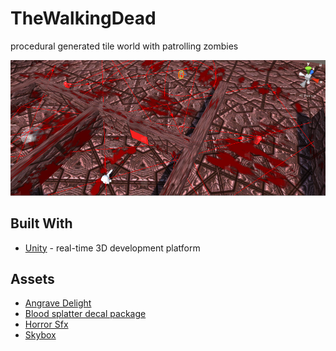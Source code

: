 # TheWalkingDead
procedural generated tile world with patrolling zombies 

![screenshot](./screenshot.PNG)

## Built With
* [Unity](https://unity.com/) - real-time 3D development platform

## Assets
* [Angrave Delight](https://assetstore.unity.com/packages/2d/textures-materials/building/angrave-delight-6025)
* [Blood splatter decal package](https://assetstore.unity.com/packages/2d/textures-materials/blood-splatter-decal-package-7518)
* [Horror Sfx](https://assetstore.unity.com/packages/audio/sound-fx/horror-sfx-32834)
* [Skybox](https://assetstore.unity.com/packages/2d/textures-materials/sky/skybox-4183)